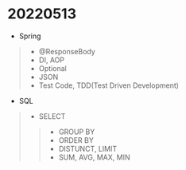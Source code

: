 # 20220513

- Spring
> - @ResponseBody
> - DI, AOP
> - Optional
> - JSON
> - Test Code, TDD(Test Driven Development)
- SQL
> - SELECT
> > - GROUP BY
> > - ORDER BY
> > - DISTUNCT, LIMIT
> > - SUM, AVG, MAX, MIN
